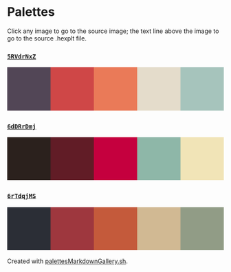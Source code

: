 # Palettes

Click any image to go to the source image; the text line above the image to go to the source .hexplt file.

### [`5RVdrNxZ`](5RVdrNxZ.hexplt)

[ ![5RVdrNxZ.png](5RVdrNxZ.png) ](5RVdrNxZ.png)

### [`6dDRrDmj`](6dDRrDmj.hexplt)

[ ![6dDRrDmj.png](6dDRrDmj.png) ](6dDRrDmj.png)

### [`6rTdqjMS`](6rTdqjMS.hexplt)

[ ![6rTdqjMS.png](6rTdqjMS.png) ](6rTdqjMS.png)

Created with [palettesMarkdownGallery.sh](https://github.com/earthbound19/_ebDev/blob/master/scripts/palettesMarkdownGallery.sh).